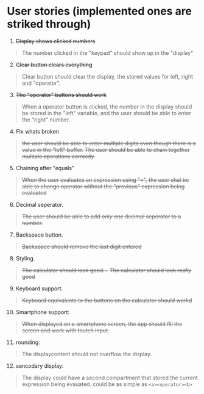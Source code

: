 User stories (implemented ones are striked through)
=====================================================

1. ~~Display shows clicked numbers~~

>The number clicked in the "keypad" should show up in the "display"

2. ~~Clear button clears everything~~
>Clear button should clear the display, the stored values for left, right and "operator".

3. ~~The "operator" buttons should work~~
>When a operator button is clicked, the number in the display should be stored in the "left" variable, and the user should be able to enter the "right" number.

4. FIx whats broken
>~~the user should be able to enter multiple digits even though there is a value in the "left" buffer.~~
>~~The user should be able to chain together multiple operations *correctly*~~

5. Chaining after "equals"
>~~When the user evaluates an expression using "=", the user shal be able to change operator without the "previous" expression being evaluated~~

6. Decimal seperator.
>~~The user should be able to add *only one* decimal seperator to a number.~~

7. Backspace button.
>~~Backspace should remove the last digit entered~~

8. Styling.
>~~The calculator should look good.~~~
>~~The calculator should look *really* good~~

9. Keyboard support.
> ~~Keyboard equivalents to the buttons on the calculator should workd~~

10. Smartphone support:
>~~When displayed on a smartphone screen, the app should fill the screen and work with toutch input.~~

11. rounding:
>The displaycontent should not overflow the display.

12. sencodary display:
>The display could have a second compartment that stored the current expression being evauated. could be as simple as `<a><operator><b>`